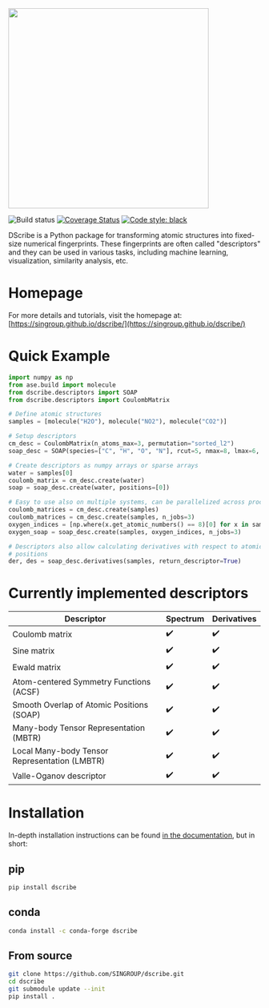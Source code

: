 <img src="https://raw.githubusercontent.com/SINGROUP/dscribe/master/logo/dscribe_logo.png" width="400">

![Build status](https://github.com/github/docs/actions/workflows/actions.yml/badge.svg)
[![Coverage Status](https://coveralls.io/repos/github/SINGROUP/dscribe/badge.svg?branch=master)](https://coveralls.io/github/SINGROUP/dscribe?branch=master)
[![Code style: black](https://img.shields.io/badge/code%20style-black-000000.svg)](https://github.com/psf/black)

DScribe is a Python package for transforming atomic structures into fixed-size
numerical fingerprints. These fingerprints are often called "descriptors" and
they can be used in various tasks, including machine learning, visualization,
similarity analysis, etc.

# Homepage
For more details and tutorials, visit the homepage at:
[https://singroup.github.io/dscribe/](https://singroup.github.io/dscribe/)

# Quick Example
```python
import numpy as np
from ase.build import molecule
from dscribe.descriptors import SOAP
from dscribe.descriptors import CoulombMatrix

# Define atomic structures
samples = [molecule("H2O"), molecule("NO2"), molecule("CO2")]

# Setup descriptors
cm_desc = CoulombMatrix(n_atoms_max=3, permutation="sorted_l2")
soap_desc = SOAP(species=["C", "H", "O", "N"], rcut=5, nmax=8, lmax=6, crossover=True)

# Create descriptors as numpy arrays or sparse arrays
water = samples[0]
coulomb_matrix = cm_desc.create(water)
soap = soap_desc.create(water, positions=[0])

# Easy to use also on multiple systems, can be parallelized across processes
coulomb_matrices = cm_desc.create(samples)
coulomb_matrices = cm_desc.create(samples, n_jobs=3)
oxygen_indices = [np.where(x.get_atomic_numbers() == 8)[0] for x in samples]
oxygen_soap = soap_desc.create(samples, oxygen_indices, n_jobs=3)

# Descriptors also allow calculating derivatives with respect to atomic
# positions
der, des = soap_desc.derivatives(samples, return_descriptor=True)
```

# Currently implemented descriptors
 | Descriptor                                    |  Spectrum | Derivatives |
 |-----------------------------------------------|-----|-------|
 | Coulomb matrix                                | :heavy_check_mark: | :heavy_check_mark: |
 | Sine matrix                                   | :heavy_check_mark: | :heavy_check_mark: |
 | Ewald matrix                                  | :heavy_check_mark: | :heavy_check_mark: |
 | Atom-centered Symmetry Functions (ACSF)       | :heavy_check_mark: | :heavy_check_mark: |
 | Smooth Overlap of Atomic Positions (SOAP)     | :heavy_check_mark: | :heavy_check_mark: |
 | Many-body Tensor Representation (MBTR)        | :heavy_check_mark: | :heavy_check_mark: |
 | Local Many-body Tensor Representation (LMBTR) | :heavy_check_mark: | :heavy_check_mark: |
 | Valle-Oganov descriptor                       | :heavy_check_mark: | :heavy_check_mark: |

# Installation
In-depth installation instructions can be found [in the
documentation](https://singroup.github.io/dscribe/latest/install.html), but in
short:

## pip
```sh
pip install dscribe
```

## conda
```sh
conda install -c conda-forge dscribe
```

## From source
```sh
git clone https://github.com/SINGROUP/dscribe.git
cd dscribe
git submodule update --init
pip install .
```

